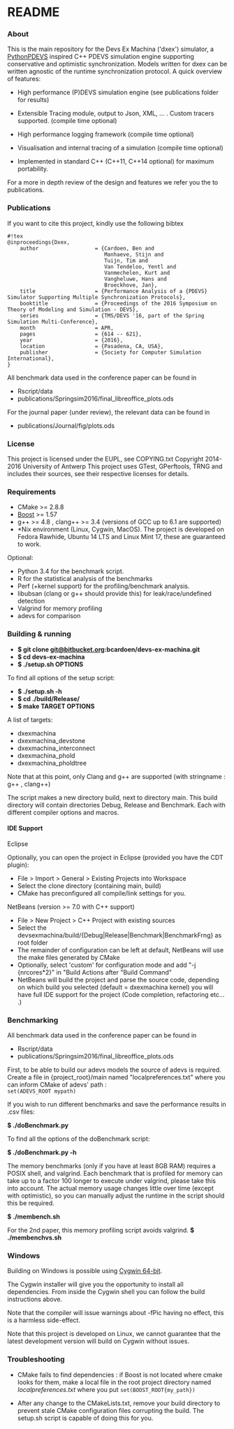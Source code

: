 # README #

### About ###

This is the main repository for the Devs Ex Machina ('dxex') simulator, a [PythonPDEVS](http://msdl.cs.mcgill.ca/projects/DEVS/PythonPDEVS ) inspired C++ PDEVS simulation engine supporting conservative and optimistic synchronization. Models written for dxex can be written agnostic of the runtime synchronization protocol.
A quick overview of features:

* High performance (P)DEVS simulation engine (see publications folder for results)

* Extensible Tracing module, output to Json, XML, ... . Custom tracers supported. (compile time optional)

* High performance logging framework (compile time optional)

* Visualisation and internal tracing of a simulation (compile time optional)

* Implemented in standard C++ (C++11, C++14 optional) for maximum portability.



For a more in depth review of the design and features we refer you the to publications. 

### Publications ###

If you want to cite this project, kindly use the following bibtex

```
#!tex
@inproceedings{Dxex,
    author                  = {Cardoen, Ben and
                               Manhaeve, Stijn and
                               Tuijn, Tim and
                               Van Tendeloo, Yentl and
                               Vanmechelen, Kurt and
                               Vangheluwe, Hans and
                               Broeckhove, Jan},
    title                   = {Performance Analysis of a {PDEVS} Simulator Supporting Multiple Synchronization Protocols},
    booktitle               = {Proceedings of the 2016 Symposium on Theory of Modeling and Simulation - DEVS},
    series                  = {TMS/DEVS '16, part of the Spring Simulation Multi-Conference},
    month                   = APR,
    pages                   = {614 -- 621},
    year                    = {2016},
    location                = {Pasadena, CA, USA},
    publisher               = {Society for Computer Simulation International},
}

```


All benchmark data used in the conference paper can be found in 

* Rscript/data
* publications/Springsim2016/final_libreoffice_plots.ods

For the journal paper (under review), the relevant data can be found in
* publications/Journal/fig/plots.ods



### License ###

This project is licensed under the EUPL, see COPYING.txt
Copyright 2014-2016 University of Antwerp
This project uses GTest, GPerftools, TRNG and includes their sources, see their respective licenses for details.

### Requirements ###

* CMake >= 2.8.8
* [Boost](http://www.boost.org/) >= 1.57
* g++ >= 4.8 , clang++ >= 3.4 (versions of GCC up to 6.1 are supported)
* *Nix environment (Linux, Cygwin, MacOS). The project is developed on Fedora Rawhide, Ubuntu 14 LTS and Linux Mint 17, these are guaranteed to work.

Optional:

* Python 3.4 for the benchmark script.
* R for the statistical analysis of the benchmarks
* Perf (+kernel support) for the profiling/benchmark analysis.
* libubsan (clang or g++ should provide this) for leak/race/undefined detection
* Valgrind for memory profiling
* adevs for comparison

### Building & running ###

* **$ git clone git@bitbucket.org:bcardoen/devs-ex-machina.git**
* **$ cd devs-ex-machina**
* **$ ./setup.sh OPTIONS**

To find all options of the setup script: 

* **$ ./setup.sh -h**
* **$ cd ./build/Release/**
* **$ make TARGET OPTIONS**

A list of targets:

* dxexmachina
* dxexmachina_devstone
* dxexmachina_interconnect
* dxexmachina_phold
* dxexmachina_pholdtree

Note that at this point, only Clang and g++ are supported (with stringname : g++ , clang++)

The script makes a new directory build, next to directory main. This build directory will contain directories Debug, Release and Benchmark. Each with different compiler options and macros.

#### IDE Support ####

Eclipse 

Optionally, you can open the project in Eclipse (provided you have the CDT plugin):

* File > Import > General > Existing Projects into Workspace
* Select the clone directory (containing main, build)
* CMake has preconfigured all compile/link settings for you.

NetBeans (version >= 7.0 with C++ support)

* File > New Project > C++ Project with existing sources
* Select the devsexmachina/build/{Debug|Release|Benchmark|BenchmarkFrng} as root folder
* The remainder of configuration can be left at default, NetBeans will use the make files generated by CMake
* Optionally, select 'custom' for configuration mode and add "-j {nrcores*2}" in "Build Actions after "Build Command"
* NetBeans will build the project and parse the source code, depending on which build you selected (default = dxexmachina kernel) you will have full IDE support for the project (Code completion, refactoring etc... .) 

### Benchmarking ###
All benchmark data used in the conference paper can be found in 

* Rscript/data
* publications/Springsim2016/final_libreoffice_plots.ods

First, to be able to build our adevs models the source of adevs is required.
Create a file in {project_root}/main named "localpreferences.txt" where you can inform CMake of adevs' path :   
`set(ADEVS_ROOT mypath)`

If you wish to run different benchmarks and save the performance results in .csv files: 

**$ ./doBenchmark.py**

To find all the options of the doBenchmark script: 

**$ ./doBenchmark.py -h**

The memory benchmarks (only if you have at least 8GB RAM) requires a POSIX shell, and valgrind. Each benchmark that is profiled for memory can take up to a factor 100 longer to execute under valgrind, please take this into account. The actual memory usage changes little over time (except with optimistic), so you can manually adjust the runtime in the script should this be required.

**$ ./membench.sh**


For the 2nd paper, this memory profiling script avoids valgrind. 
**$ ./membenchvs.sh**

### Windows ###
Building on Windows is possible using [Cygwin 64-bit](https://cygwin.com/install.html ).

The Cygwin installer will give you the opportunity to install all dependencies. From inside the Cygwin shell you can follow the build instructions above. 

Note that the compiler will issue warnings about -fPic having no effect, this is a harmless side-effect.

Note that this project is developed on Linux, we cannot guarantee that the latest development version will build on Cygwin without issues.

### Troubleshooting ###
* CMake fails to find dependencies : 
if Boost is not located where cmake looks for them, make a local file in the root project directory named _localpreferences.txt_ where you put
`set(BOOST_ROOT{my_path})`

* After any change to the CMakeLists.txt, remove your build directory to prevent stale CMake configuration files corrupting the build. The setup.sh script is capable of doing this for you.